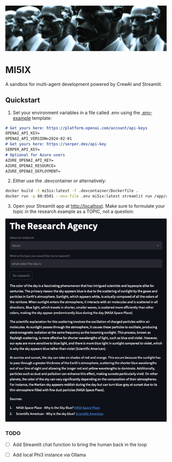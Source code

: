 ![agents](docs/agents.png)

# MI5IX

A sandbox for multi-agent development powered by CrewAI and Streamlit.

## Quickstart

1. Set your environment variables in a file called .env using the [.env-example](.env-example) template:

```md
# Get yours here: https://platform.openai.com/account/api-keys
OPENAI_API_KEY=
OPENAI_API_VERSION=2024-02-01
# Get yours here: https://serper.dev/api-key
SERPER_API_KEY=
# Optional for Azure users
AZURE_OPENAI_API_KEY=
AZURE_OPENAI_RESOURCE=
AZURE_OPENAI_DEPLOYMENT=
```

2. Either use the .devcontainer or alternatively:

```bash
docker build -t mi5ix:latest -f .devcontainer/Dockerfile .
docker run -p 80:8501 --env-file .env mi5ix:latest streamlit run /app/agency/__main__.py

```

3. Open your Streamlit app at [http://localhost](http://localhost). Make sure to formulate your topic in the research example as a TOPIC, not a question:

![app](docs/streamlit.png)

### TODO

- [ ] Add Streamlit chat function to bring the human back in the loop

- [ ] Add local Phi3 instance via Ollama
